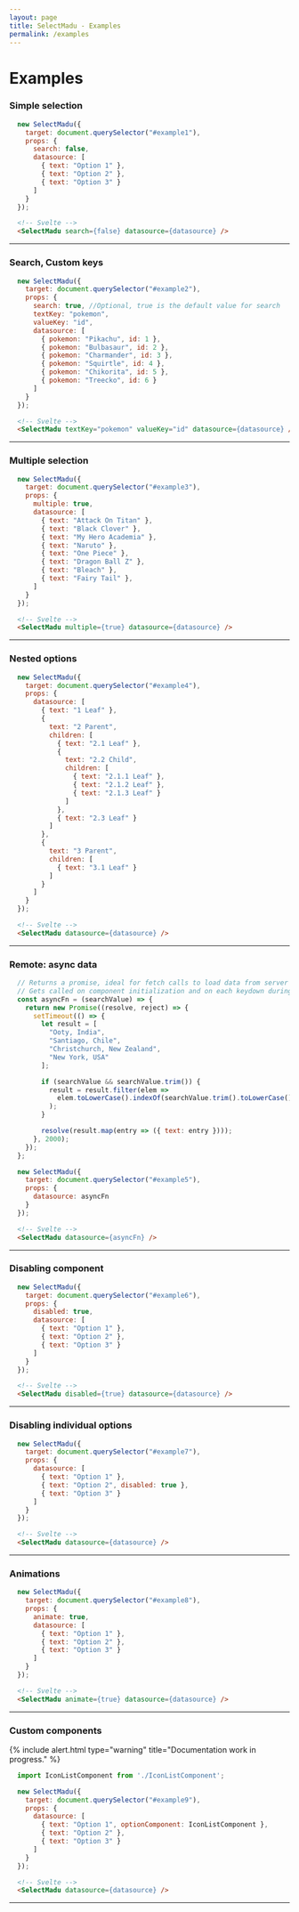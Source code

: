 ```yaml
---
layout: page
title: SelectMadu - Examples
permalink: /examples
---
```


<script type="text/javascript" src="https://unpkg.com/select-madu@2.1.0/dist/selectmadu.min.js"></script>
<link rel="stylesheet" href="https://unpkg.com/select-madu@2.1.0/dist/selectmadu.css">
<style>
  .select-madu-arrow .select-madu-spinner .spinner-border {
    top: -41%;
  }
</style>

# Examples

### Simple selection

<div id="example1"></div>

```javascript
  new SelectMadu({
    target: document.querySelector("#example1"),
    props: {
      search: false,
      datasource: [
        { text: "Option 1" },
        { text: "Option 2" },
        { text: "Option 3" }
      ]
    }
  });
```

```html
  <!-- Svelte -->
  <SelectMadu search={false} datasource={datasource} />
```

<script>
  new SelectMadu({
    target: document.querySelector("#example1"),
    props: {
      search: false,
      datasource: [
        { text: "Option 1" },
        { text: "Option 2" },
        { text: "Option 3" }
      ]
    }
  });
</script>

---

### Search, Custom keys

<div id="example2"></div>

```javascript
  new SelectMadu({
    target: document.querySelector("#example2"),
    props: {
      search: true, //Optional, true is the default value for search
      textKey: "pokemon",
      valueKey: "id",
      datasource: [
        { pokemon: "Pikachu", id: 1 },
        { pokemon: "Bulbasaur", id: 2 },
        { pokemon: "Charmander", id: 3 },
        { pokemon: "Squirtle", id: 4 },
        { pokemon: "Chikorita", id: 5 },
        { pokemon: "Treecko", id: 6 }
      ]
    }
  });
```

```html
  <!-- Svelte -->
  <SelectMadu textKey="pokemon" valueKey="id" datasource={datasource} />
```

<script>
  new SelectMadu({
    target: document.querySelector("#example2"),
    props: {
      search: true, //Optional, true is the default value for search
      textKey: "pokemon",
      valueKey: "id",
      datasource: [
        { pokemon: "Pikachu", id: 1 },
        { pokemon: "Bulbasaur", id: 2 },
        { pokemon: "Charmander", id: 3 },
        { pokemon: "Squirtle", id: 4 },
        { pokemon: "Chikorita", id: 5 },
        { pokemon: "Treecko", id: 6 }
      ]
    }
  });
</script>

---

### Multiple selection

<div id="example3"></div>

```javascript
  new SelectMadu({
    target: document.querySelector("#example3"),
    props: {
      multiple: true,
      datasource: [
        { text: "Attack On Titan" },
        { text: "Black Clover" },
        { text: "My Hero Academia" },
        { text: "Naruto" },
        { text: "One Piece" },
        { text: "Dragon Ball Z" },
        { text: "Bleach" },
        { text: "Fairy Tail" },
      ]
    }
  });
```

```html
  <!-- Svelte -->
  <SelectMadu multiple={true} datasource={datasource} />
```

<script>
  new SelectMadu({
    target: document.querySelector("#example3"),
    props: {
      multiple: true,
      datasource: [
        { text: "Attack On Titan" },
        { text: "Black Clover" },
        { text: "My Hero Academia" },
        { text: "Naruto" },
        { text: "One Piece" },
        { text: "Dragon Ball Z" },
        { text: "Bleach" },
        { text: "Fairy Tail" },
      ]
    }
  });
</script>

---

### Nested options

<div id="example4"></div>

```javascript
  new SelectMadu({
    target: document.querySelector("#example4"),
    props: {
      datasource: [
        { text: "1 Leaf" }, 
        {
          text: "2 Parent",
          children: [
            { text: "2.1 Leaf" },
            {
              text: "2.2 Child",
              children: [
                { text: "2.1.1 Leaf" },
                { text: "2.1.2 Leaf" },
                { text: "2.1.3 Leaf" }
              ]
            },
            { text: "2.3 Leaf" } 
          ]
        },
        {
          text: "3 Parent",
          children: [
            { text: "3.1 Leaf" }
          ]
        }
      ]
    }
  });
```

```html
  <!-- Svelte -->
  <SelectMadu datasource={datasource} />
```

<script>
  new SelectMadu({
    target: document.querySelector("#example4"),
    props: {
      datasource: [
        { text: "1 Leaf" }, 
        {
          text: "2 Parent",
          children: [
            { text: "2.1 Leaf" },
            {
              text: "2.2 Child",
              children: [
                { text: "2.1.1 Leaf" },
                { text: "2.1.2 Leaf" },
                { text: "2.1.3 Leaf" }
              ]
            },
            { text: "2.3 Leaf" } 
          ]
        },
        {
          text: "3 Parent",
          children: [
            { text: "3.1 Leaf" }
          ]
        }
      ]
    }
  });
</script>

---

### Remote: async data

<div id="example5"></div>

```javascript
  // Returns a promise, ideal for fetch calls to load data from server
  // Gets called on component initialization and on each keydown during search
  const asyncFn = (searchValue) => {
    return new Promise((resolve, reject) => {
      setTimeout(() => {
        let result = [
          "Ooty, India",
          "Santiago, Chile",
          "Christchurch, New Zealand",
          "New York, USA"
        ];

        if (searchValue && searchValue.trim()) {
          result = result.filter(elem =>
            elem.toLowerCase().indexOf(searchValue.trim().toLowerCase()) > -1
          );
        }

        resolve(result.map(entry => ({ text: entry })));
      }, 2000);
    });
  };

  new SelectMadu({
    target: document.querySelector("#example5"),
    props: {
      datasource: asyncFn
    }
  });
```

```html
  <!-- Svelte -->
  <SelectMadu datasource={asyncFn} />
```

<script>
  const asyncFn = (searchValue) => {
    return new Promise((resolve, reject) => {
      setTimeout(() => {
        let result = [
          "Ooty, India",
          "Santiago, Chile",
          "Christchurch, New Zealand",
          "New York, USA"
        ];

        if (searchValue && searchValue.trim()) {
          result = result.filter(elem =>
            elem.toLowerCase().indexOf(searchValue.trim().toLowerCase()) > -1
          );
        }

        resolve(result.map(entry => ({ text: entry })));
      }, 2000);
    });
  };

  new SelectMadu({
    target: document.querySelector("#example5"),
    props: {
      datasource: asyncFn
    }
  });
</script>

---

### Disabling component

<div id="example6"></div>

```javascript
  new SelectMadu({
    target: document.querySelector("#example6"),
    props: {
      disabled: true,
      datasource: [
        { text: "Option 1" },
        { text: "Option 2" },
        { text: "Option 3" }
      ]
    }
  });
```

```html
  <!-- Svelte -->
  <SelectMadu disabled={true} datasource={datasource} />
```

<script>
  new SelectMadu({
    target: document.querySelector("#example6"),
    props: {
      disabled: true,
      datasource: [
        { text: "Option 1" },
        { text: "Option 2" },
        { text: "Option 3" }
      ]
    }
  });
</script>

---

### Disabling individual options

<div id="example7"></div>

```javascript
  new SelectMadu({
    target: document.querySelector("#example7"),
    props: {
      datasource: [
        { text: "Option 1" },
        { text: "Option 2", disabled: true },
        { text: "Option 3" }
      ]
    }
  });
```

```html
  <!-- Svelte -->
  <SelectMadu datasource={datasource} />
```

<script>
  new SelectMadu({
    target: document.querySelector("#example7"),
    props: {
      datasource: [
        { text: "Option 1" },
        { text: "Option 2", disabled: true },
        { text: "Option 3" }
      ]
    }
  });
</script>

---

### Animations

<div id="example8"></div>

```javascript
  new SelectMadu({
    target: document.querySelector("#example8"),
    props: {
      animate: true,
      datasource: [
        { text: "Option 1" },
        { text: "Option 2" },
        { text: "Option 3" }
      ]
    }
  });
```

```html
  <!-- Svelte -->
  <SelectMadu animate={true} datasource={datasource} />
```

<script>
  new SelectMadu({
    target: document.querySelector("#example8"),
    props: {
      animate: true,
      datasource: [
        { text: "Option 1" },
        { text: "Option 2" },
        { text: "Option 3" }
      ]
    }
  });
</script>

---

### Custom components

{% include alert.html type="warning" title="Documentation work in progress." %}

<div id="example9"></div>

```javascript
  import IconListComponent from './IconListComponent';

  new SelectMadu({
    target: document.querySelector("#example9"),
    props: {
      datasource: [
        { text: "Option 1", optionComponent: IconListComponent },
        { text: "Option 2" },
        { text: "Option 3" }
      ]
    }
  });
```

```html
  <!-- Svelte -->
  <SelectMadu datasource={datasource} />
```

---
